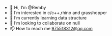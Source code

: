 - 👋 Hi, I’m @Remby
- 👀 I’m interested in  c/c++,rhino and grasshopper
- 🌱 I’m currently learning data structure
- 💞️ I’m looking to collaborate on null
- 📫 How to reach me 975518312@qq.com

<!---
Remby/Remby is a ✨ special ✨ repository because its `README.md` (this file) appears on your GitHub profile.
You can click the Preview link to take a look at your changes.
--->
